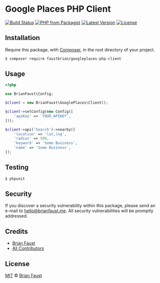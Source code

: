 # Google Places PHP Client

[![Build Status](https://img.shields.io/travis/faustbrian/GooglePlaces-PHP-Client/master.svg?style=flat-square)](https://travis-ci.org/faustbrian/GooglePlaces-PHP-Client)
[![PHP from Packagist](https://img.shields.io/packagist/php-v/faustbrian/googleplaces-php-client.svg?style=flat-square)]()
[![Latest Version](https://img.shields.io/github/release/faustbrian/GooglePlaces-PHP-Client.svg?style=flat-square)](https://github.com/faustbrian/GooglePlaces-PHP-Client/releases)
[![License](https://img.shields.io/packagist/l/faustbrian/GooglePlaces-PHP-Client.svg?style=flat-square)](https://packagist.org/packages/faustbrian/GooglePlaces-PHP-Client)

## Installation

Require this package, with [Composer](https://getcomposer.org/), in the root directory of your project.

``` bash
$ composer require faustbrian/googleplaces-php-client
```

## Usage

``` php
<?php

use BrianFaust\Config;

$client = new BrianFaust\GooglePlaces\Client();

$client->setConfig(new Config([
    'apiKey' => 'YOUR_APIKEY',
]));

$client->api('Search')->nearby([
    'location' => 'lat,lng',
    'radius' => 500,
    'keyword' => 'Some Business',
    'name' => 'Some Business',
]);
```

## Testing

``` bash
$ phpunit
```

## Security

If you discover a security vulnerability within this package, please send an e-mail to hello@brianfaust.me. All security vulnerabilities will be promptly addressed.

## Credits

- [Brian Faust](https://github.com/faustbrian)
- [All Contributors](../../contributors)

## License

[MIT](LICENSE) © [Brian Faust](https://brianfaust.me)
